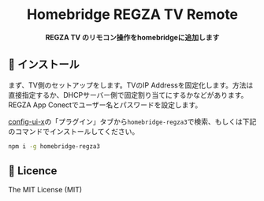 <div align="center">
  <h1>Homebridge REGZA TV Remote</h1>
</div>

<div align="center">
  <strong>REGZA TV のリモコン操作をhomebridgeに追加します</strong>
</div>

## 📲 インストール
まず、TV側のセットアップをします。TVのIP Addressを固定化します。方法は直接指定するか、DHCPサーバー側で固定割り当てにするかなどがあります。
REGZA App Conectでユーザー名とパスワードを設定します。

[config-ui-x](https://github.com/oznu/homebridge-config-ui-x)の「プラグイン」タブから`homebridge-regza3`で検索、もしくは下記のコマンドでインストールしてください。


```sh
npm i -g homebridge-regza3
```

## 🎫 Licence

The MIT License (MIT)
